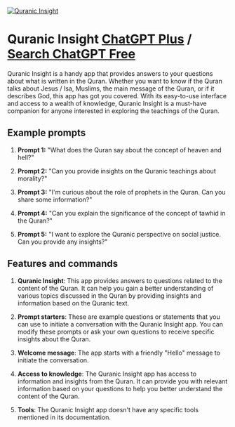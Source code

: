 
[![Quranic Insight](https://files.oaiusercontent.com/file-DXOqRr3oStiLfLWACg6Mg3n4?se=2123-10-17T11%3A27%3A51Z&sp=r&sv=2021-08-06&sr=b&rscc=max-age%3D31536000%2C%20immutable&rscd=attachment%3B%20filename%3De223bd2d-52ee-4818-9f36-0a900c8bf56e.png&sig=mEH2Najq8sBlkWvu9fA6AQKNzN0A2Dy0xLxzJnEwgtQ%3D)](https://chat.openai.com/g/g-TbdGcd84i-quranic-insight)

# Quranic Insight [ChatGPT Plus](https://chat.openai.com/g/g-TbdGcd84i-quranic-insight) / [Search ChatGPT Free](https://gptcall.net/index.html#/?search=Quranic%20Insight)

Quranic Insight is a handy app that provides answers to your questions about what is written in the Quran. Whether you want to know if the Quran talks about Jesus / Isa, Muslims, the main message of the Quran, or if it describes God, this app has got you covered. With its easy-to-use interface and access to a wealth of knowledge, Quranic Insight is a must-have companion for anyone interested in exploring the teachings of the Quran.

## Example prompts

1. **Prompt 1:** "What does the Quran say about the concept of heaven and hell?"

2. **Prompt 2:** "Can you provide insights on the Quranic teachings about morality?"

3. **Prompt 3:** "I'm curious about the role of prophets in the Quran. Can you share some information?"

4. **Prompt 4:** "Can you explain the significance of the concept of tawhid in the Quran?"

5. **Prompt 5:** "I want to explore the Quranic perspective on social justice. Can you provide any insights?"

## Features and commands

1. **Quranic Insight**: This app provides answers to questions related to the content of the Quran. It can help you gain a better understanding of various topics discussed in the Quran by providing insights and information based on the Quranic text.

2. **Prompt starters**: These are example questions or statements that you can use to initiate a conversation with the Quranic Insight app. You can modify these prompts or ask your own questions to receive specific insights about the Quran.

3. **Welcome message**: The app starts with a friendly "Hello" message to initiate the conversation.

4. **Access to knowledge**: The Quranic Insight app has access to information and insights from the Quran. It can provide you with relevant information based on your questions to help you better understand the content of the Quran.

5. **Tools**: The Quranic Insight app doesn't have any specific tools mentioned in its documentation.


